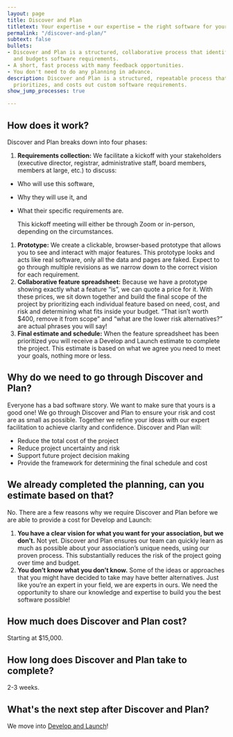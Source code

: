 ```yaml
---
layout: page
title: Discover and Plan
titletext: Your expertise + our expertise = the right software for your association
permalink: "/discover-and-plan/"
subtext: false
bullets:
- Discover and Plan is a structured, collaborative process that identifies, prioritizes,
  and budgets software requirements.
- A short, fast process with many feedback opportunities.
- You don't need to do any planning in advance.
description: Discover and Plan is a structured, repeatable process that identifies,
  prioritizes, and costs out custom software requirements.
show_jump_processes: true

---
```

## How does it work?

Discover and Plan breaks down into four phases:

1. **Requirements collection:** We facilitate a kickoff with your stakeholders (executive director, registrar, administrative staff, board members, members at large, etc.) to discuss:

* Who will use this software,
* Why they will use it, and
* What their specific requirements are.
  

  This kickoff meeting will either be through Zoom or in-person, depending on the circumstances.

1. **Prototype:** We create a clickable, browser-based prototype that allows you to see and interact with major features. This prototype looks and acts like real software, only all the data and pages are faked. Expect to go through multiple revisions as we narrow down to the correct vision for each requirement.
2. **Collaborative feature spreadsheet:** Because we have a prototype showing exactly what a feature “is”, we can quote a price for it. With these prices, we sit down together and build the final scope of the project by prioritizing each individual feature based on need, cost, and risk and determining what fits inside your budget. “That isn’t worth $400, remove it from scope” and “what are the lower risk alternatives?” are actual phrases you will say!
3. **Final estimate and schedule:** When the feature spreadsheet has been prioritized you will receive a Develop and Launch estimate to complete the project. This estimate is based on what we agree you need to meet your goals, nothing more or less.

## Why do we need to go through Discover and Plan?

Everyone has a bad software story. We want to make sure that yours is a good one! We go through Discover and Plan to ensure your risk and cost are as small as possible. Together we refine your ideas with our expert facilitation to achieve clarity and confidence. Discover and Plan will:

* Reduce the total cost of the project
* Reduce project uncertainty and risk
* Support future project decision making
* Provide the framework for determining the final schedule and cost

## We already completed the planning, can you estimate based on that?

No. There are a few reasons why we require Discover and Plan before we are able to provide a cost for Develop and Launch:

1. **You have a clear vision for what you want for your association, but we don’t.** Not yet. Discover and Plan ensures our team can quickly learn as much as possible about your association’s unique needs, using our proven process. This substantially reduces the risk of the project going over time and budget.
2. **You don’t know what you don’t know.** Some of the ideas or approaches that you might have decided to take may have better alternatives. Just like you’re an expert in your field, we are experts in ours. We need the opportunity to share our knowledge and expertise to build you the best software possible!

## How much does Discover and Plan cost?

Starting at $15,000.

## How long does Discover and Plan take to complete?

2-3 weeks.

## What's the next step after Discover and Plan?

We move into [Develop and Launch](/develop-and-launch/)!